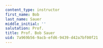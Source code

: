 ```yaml
---
content_type: instructor
first_name: Bob
last_name: Sauer
middle_initial: ''
salutation: Prof.
title: Prof. Bob Sauer
uid: 7a969b56-9acb-efd6-9439-d42a7bf00f21
---
```

